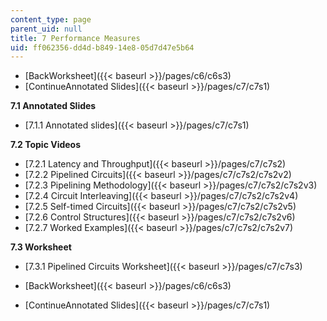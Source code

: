 ```yaml
---
content_type: page
parent_uid: null
title: 7 Performance Measures
uid: ff062356-dd4d-b849-14e8-05d7d47e5b64
---
```


*   [BackWorksheet]({{< baseurl >}}/pages/c6/c6s3)
*   [ContinueAnnotated Slides]({{< baseurl >}}/pages/c7/c7s1)

**7.1 Annotated Slides**

*   [7.1.1 Annotated slides]({{< baseurl >}}/pages/c7/c7s1)

**7.2 Topic Videos**

*   [7.2.1 Latency and Throughput]({{< baseurl >}}/pages/c7/c7s2)
*   [7.2.2 Pipelined Circuits]({{< baseurl >}}/pages/c7/c7s2/c7s2v2)
*   [7.2.3 Pipelining Methodology]({{< baseurl >}}/pages/c7/c7s2/c7s2v3)
*   [7.2.4 Circuit Interleaving]({{< baseurl >}}/pages/c7/c7s2/c7s2v4)
*   [7.2.5 Self-timed Circuits]({{< baseurl >}}/pages/c7/c7s2/c7s2v5)
*   [7.2.6 Control Structures]({{< baseurl >}}/pages/c7/c7s2/c7s2v6)
*   [7.2.7 Worked Examples]({{< baseurl >}}/pages/c7/c7s2/c7s2v7)

**7.3 Worksheet**

*   [7.3.1 Pipelined Circuits Worksheet]({{< baseurl >}}/pages/c7/c7s3)

*   [BackWorksheet]({{< baseurl >}}/pages/c6/c6s3)
*   [ContinueAnnotated Slides]({{< baseurl >}}/pages/c7/c7s1)